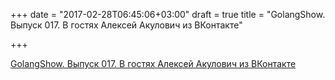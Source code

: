 +++
date = "2017-02-28T06:45:06+03:00"
draft = true
title = "GolangShow. Выпуск 017. В гостях Алексей Акулович из ВКонтакте"

+++

<p><a href="http://golangshow.com/episode/2015/09-10-017/">GolangShow. Выпуск 017. В гостях Алексей Акулович из ВКонтакте</a></p>
